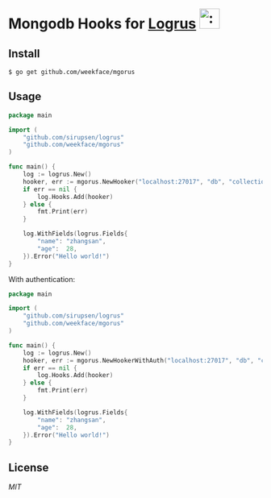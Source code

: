 # Mongodb Hooks for [Logrus](https://github.com/sirupsen/logrus) <img src="http://i.imgur.com/hTeVwmJ.png" width="40" height="40" alt=":walrus:" class="emoji" title=":walrus:"/>

## Install

```shell
$ go get github.com/weekface/mgorus
```

## Usage

```go
package main

import (
	"github.com/sirupsen/logrus"
	"github.com/weekface/mgorus"
)

func main() {
	log := logrus.New()
	hooker, err := mgorus.NewHooker("localhost:27017", "db", "collection")
	if err == nil {
	    log.Hooks.Add(hooker)
	} else {
		fmt.Print(err)
	}

	log.WithFields(logrus.Fields{
		"name": "zhangsan",
		"age":  28,
	}).Error("Hello world!")
}
```

With authentication:

```go
package main

import (
	"github.com/sirupsen/logrus"
	"github.com/weekface/mgorus"
)

func main() {
	log := logrus.New()
	hooker, err := mgorus.NewHookerWithAuth("localhost:27017", "db", "collection", "user", "pass")
	if err == nil {
	    log.Hooks.Add(hooker)
	} else {
		fmt.Print(err)
	}

	log.WithFields(logrus.Fields{
		"name": "zhangsan",
		"age":  28,
	}).Error("Hello world!")
}
```

## License
*MIT*
